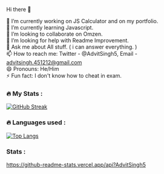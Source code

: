 Hi there 👋

🔭 I’m currently working on JS Calculator and on my portfolio. <br>
🌱 I’m currently learning Javascript. <br>
👯 I’m looking to collaborate on Omzen. <br>
🤔 I’m looking for help with Readme Improvement. <br>
💬 Ask me about All stuff. ( i can answer everything. ) <br>
📫 How to reach me: Twitter - @AdvitSingh5, Email - advitsingh.451212@gmail.com <br>
😄 Pronouns: He/Him <br>
⚡ Fun fact: I don't know how to cheat in exam. <br>

### :fire: My Stats :
[![GitHub Streak](https://github-readme-streak-stats.herokuapp.com?user=AdvitSingh5&theme=prussian&hide_border=true&border_radius=6.7)](https://git.io/streak-stats)

### :fire: Languages used :
[![Top Langs](https://github-readme-stats.vercel.app/api/top-langs/?username=AdvitSingh5&layout=compact&theme=vision-friendly-dark)](https://github.com/anuraghazra/github-readme-stats)

### Stats :
https://github-readme-stats.vercel.app/api?AdvitSingh5
